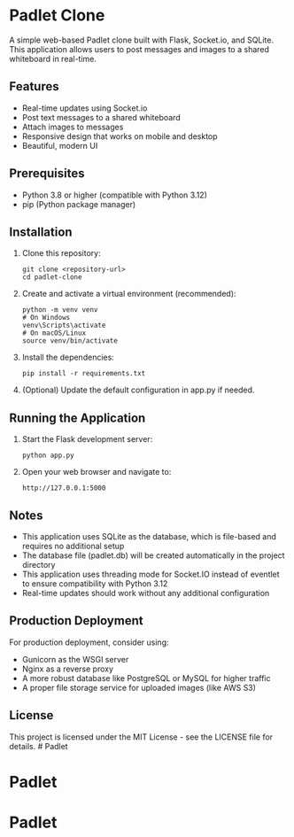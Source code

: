 # Padlet Clone

A simple web-based Padlet clone built with Flask, Socket.io, and SQLite. This application allows users to post messages and images to a shared whiteboard in real-time.

## Features

- Real-time updates using Socket.io
- Post text messages to a shared whiteboard
- Attach images to messages
- Responsive design that works on mobile and desktop
- Beautiful, modern UI

## Prerequisites

- Python 3.8 or higher (compatible with Python 3.12)
- pip (Python package manager)

## Installation

1. Clone this repository:
   ```
   git clone <repository-url>
   cd padlet-clone
   ```

2. Create and activate a virtual environment (recommended):
   ```
   python -m venv venv
   # On Windows
   venv\Scripts\activate
   # On macOS/Linux
   source venv/bin/activate
   ```

3. Install the dependencies:
   ```
   pip install -r requirements.txt
   ```

4. (Optional) Update the default configuration in app.py if needed.

## Running the Application

1. Start the Flask development server:
   ```
   python app.py
   ```

2. Open your web browser and navigate to:
   ```
   http://127.0.0.1:5000
   ```

## Notes

- This application uses SQLite as the database, which is file-based and requires no additional setup
- The database file (padlet.db) will be created automatically in the project directory
- This application uses threading mode for Socket.IO instead of eventlet to ensure compatibility with Python 3.12
- Real-time updates should work without any additional configuration

## Production Deployment

For production deployment, consider using:
- Gunicorn as the WSGI server
- Nginx as a reverse proxy
- A more robust database like PostgreSQL or MySQL for higher traffic
- A proper file storage service for uploaded images (like AWS S3)

## License

This project is licensed under the MIT License - see the LICENSE file for details. # Padlet
# Padlet
# Padlet
